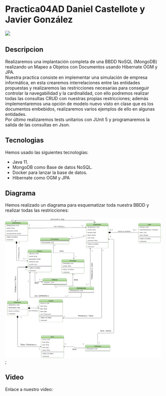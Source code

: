 # Practica04AD Daniel Castellote y Javier González
<img src="https://intl-blog.imgix.net/wp-content/uploads/2019/02/software-de-base-de-datos-gratuitos-de-codigo-abierto.png?auto=format%2Cenhance">

## Descripcion
Realizaremos una implantación completa de una BBDD NoSQL (MongoDB) realizando un Mapeo a Objetos con Documentos usando Hibernate OGM y JPA.</br>
Nuestra practica consiste en implementar una simulación de empresa informática, en esta crearemos interrelaciones entre las entidades propuestas y realizaremos las restricciones necesarias para conseguir controlar la navegabilidad y la cardinalidad, con ello podremos realizar todas las consultas CRUD con nuestras propias restricciones; además implementaremos una opción de modelo nuevo visto en clase que es los documentos embebidos, realizaremos varios ejemplos de ello en algunas entidades.</br> 
Por último realizaremos tests unitarios con JUnit 5 y programaremos la salida de las consultas en Json.

## Tecnologias
Hemos usado las siguientes tecnologías:</br>

- Java 11.</br>
- MongoDB como Base de datos NoSQL.</br>
- Docker para lanzar la base de datos.</br>
- Hibernate como OGM y JPA </br>

## Diagrama
Hemos realizado un diagrama para esquematizar toda nuestra BBDD y realizar todas las restricciones:</br></br>
![diagrama](./diagrams/DiagramaClases.png);</br>

## Video 
Enlace a nuestro video: 
